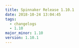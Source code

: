 ```yaml
---
title: Spinnaker Release 1.10.1
date: 2018-10-24 13:04:45
tags:
  - changelogs
  - 1.10
major_minor: 1.10
version: 1.10.1
---
```


<script src="https://gist.github.com/spinnaker-release/9a46f497a6e081e1ef8f12867b0ee3c6.js"/>
